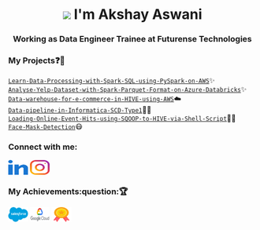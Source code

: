 <h1 align="center"><img src="https://www.animatedimages.org/data/media/523/animated-hello-image-0007.gif" width="30px"> I'm Akshay Aswani</h1>
<h3 align="center">Working as Data Engineer Trainee at Futurense Technologies</h3>


### My Projects:question::rocket:
<code>[Learn-Data-Processing-with-Spark-SQL-using-PySpark-on-AWS](https://github.com/aaswani365/Learn-Data-Processing-with-Spark-SQL-using-PySpark-on-AWS)</code>✨    
<code>[Analyse-Yelp-Dataset-with-Spark-Parquet-Format-on-Azure-Databricks](https://github.com/aaswani365/Analyse-Yelp-Dataset-with-Spark-Parquet-Format-on-Azure-Databricks)</code>✨    
<code>[Data-warehouse-for-e-commerce-in-HIVE-using-AWS](https://github.com/aaswani365/Data-warehouse-for-e-commerce-in-HIVE-using-AWS)</code>☁️   
<code>[Data-pipeline-in-Informatica-SCD-Type1](https://github.com/aaswani365/Data-pipeline-in-Informatica-SCD-Type1)</code>🧑‍💻    
<code>[Loading-Online-Event-Hits-using-SQOOP-to-HIVE-via-Shell-Script](https://github.com/aaswani365/Loading-Online-Event-Hits-using-SQOOP-to-HIVE-via-Shell-Script)</code>🧑‍💻      
<code>[Face-Mask-Detection](https://github.com/aaswani365/Face-Mask-Detection)</code>:mask:   

<h3 align="left">Connect with me:</h3>
<p align="left">
<a href="https://www.linkedin.com/in/akshay-aswani-ikka" target="blank"><img align="center" src="https://github.com/aaswani365/aaswani365/blob/main/src/images/icons/Social/linked-in-alt.svg" alt="aaswani365" height="30" width="40" /></a>
<a href="https://www.instagram.com/_akki_2089_" target="blank"><img align="center" src="https://github.com/aaswani365/aaswani365/blob/main/src/images/icons/Social/instagram.svg" alt="aaswani365" height="30" width="40" /></a>
</p>

<h3 align="left">My Achievements:question:🏆</h3>
<p align="left">
<a href="https://trailblazer.me/id/akki2089" target="blank"><img align="center" src="https://github.com/aaswani365/aaswani365/blob/main/src/images/icons/Social/salesforca.svg" alt="aaswani365" height="30" width="40" /></a>
<a href="https://www.cloudskillsboost.google/public_profiles/db99eb93-fc0b-46d7-bd30-4ad1c229aa8b" target="blank"><img align="center" src="https://github.com/aaswani365/aaswani365/blob/main/src/images/icons/Social/google_cloud.svg" alt="aaswani365" height="30" width="40" /></a>
 <a href="https://www.credly.com/users/akshay-aswani.5ff8f319" target="blank"><img align="center" src="https://github.com/aaswani365/aaswani365/blob/main/src/images/icons/Social/medal.png" alt="aaswani365" height="30" width="40" /></a>
